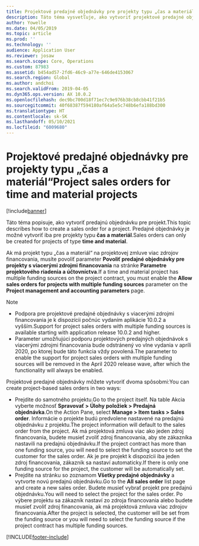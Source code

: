 ```yaml
---
title: Projektové predajné objednávky pre projekty typu „čas a materiál“
description: Táto téma vysvetľuje, ako vytvoriť projektové predajné objednávky pre projekty typu „čas a materiál“.
author: Yowelle
ms.date: 04/05/2019
ms.topic: article
ms.prod: ''
ms.technology: ''
audience: Application User
ms.reviewer: josaw
ms.search.scope: Core, Operations
ms.custom: 87983
ms.assetid: b454ad57-2fd6-46c9-a77e-646de4153067
ms.search.region: Global
ms.author: andchoi
ms.search.validFrom: 2019-04-05
ms.dyn365.ops.version: AX 10.0.2
ms.openlocfilehash: dec9bc700d18f71ec7c9e976b38cb8cbb41f21b5
ms.sourcegitcommit: 40f68387f594180af64a5e5c748b6efa188bd300
ms.translationtype: HT
ms.contentlocale: sk-SK
ms.lasthandoff: 05/10/2021
ms.locfileid: "6009680"
---
```

# <a name="project-sales-orders-for-time-and-material-projects"></a><span data-ttu-id="54362-103">Projektové predajné objednávky pre projekty typu „čas a materiál“</span><span class="sxs-lookup"><span data-stu-id="54362-103">Project sales orders for time and material projects</span></span>

[!include[banner](../includes/banner.md)]

<span data-ttu-id="54362-104">Táto téma popisuje, ako vytvoriť predajnú objednávku pre projekt.</span><span class="sxs-lookup"><span data-stu-id="54362-104">This topic describes how to create a sales order for a project.</span></span> <span data-ttu-id="54362-105">Predajné objednávky je možné vytvoriť iba pre projekty typu **čas a materiál**.</span><span class="sxs-lookup"><span data-stu-id="54362-105">Sales orders can only be created for projects of type **time and material**.</span></span>

<span data-ttu-id="54362-106">Ak má projekt typu „čas a materiál“ na projektovej zmluve viac zdrojov financovania, musíte povoliť parameter **Povoliť predajné objednávky pre projekty s viacerými zdrojmi financovania** na stránke **Parametre projektového riadenia a účtovníctva**.</span><span class="sxs-lookup"><span data-stu-id="54362-106">If a time and material project has multiple funding sources on the project contract, you must enable the **Allow sales orders for projects with multiple funding sources** parameter on the **Project management and accounting parameters** page.</span></span> 

> [!NOTE]
> - <span data-ttu-id="54362-107">Podpora pre projektové predajné objednávky s viacerými zdrojmi financovania je k dispozícii počnúc vydaním aplikácie 10.0.2 a vyšším.</span><span class="sxs-lookup"><span data-stu-id="54362-107">Support for project sales orders with multiple funding sources is available starting with application release 10.0.2 and higher.</span></span>
> - <span data-ttu-id="54362-108">Parameter umožňujúci podporu projektových predajných objednávok s viacerými zdrojmi financovania bude odstránený vo vlne vydania v apríli 2020, po ktorej bude táto funkcia vždy povolená.</span><span class="sxs-lookup"><span data-stu-id="54362-108">The parameter to enable the support for project sales orders with multiple funding sources will be removed in the April 2020 release wave, after which the functionality will always be enabled.</span></span>

<span data-ttu-id="54362-109">Projektové predajné objednávky môžete vytvoriť dvoma spôsobmi:</span><span class="sxs-lookup"><span data-stu-id="54362-109">You can create project-based sales orders in two ways:</span></span>

- <span data-ttu-id="54362-110">Prejdite do samotného projektu.</span><span class="sxs-lookup"><span data-stu-id="54362-110">Go to the project itself.</span></span> <span data-ttu-id="54362-111">Na table Akcia vyberte možnosť **Spravovať > Úlohy položiek > Predajná objednávka**.</span><span class="sxs-lookup"><span data-stu-id="54362-111">On the Action Pane, select **Manage > Item tasks > Sales order**.</span></span> <span data-ttu-id="54362-112">Informácie o projekte budú predvolene nastavené na predajnú objednávku z projektu.</span><span class="sxs-lookup"><span data-stu-id="54362-112">The project information will default to the sales order from the project.</span></span> <span data-ttu-id="54362-113">Ak má projektová zmluva viac ako jeden zdroj financovania, budete musieť zvoliť zdroj financovania, aby ste zákazníka nastavili na predajnú objednávku.</span><span class="sxs-lookup"><span data-stu-id="54362-113">If the project contract has more than one funding source, you will need to select the funding source to set the customer for the sales order.</span></span> <span data-ttu-id="54362-114">Ak je pre projekt k dispozícii iba jeden zdroj financovania, zákazník sa nastaví automaticky.</span><span class="sxs-lookup"><span data-stu-id="54362-114">If there is only one funding source for the project, the customer will be automatically set.</span></span>
- <span data-ttu-id="54362-115">Prejdite na stránku so zoznamom **Všetky predajné objednávky** a vytvorte novú predajnú objednávku.</span><span class="sxs-lookup"><span data-stu-id="54362-115">Go to the **All sales order** list page and create a new sales order.</span></span> <span data-ttu-id="54362-116">Budete musieť vybrať projekt pre predajnú objednávku.</span><span class="sxs-lookup"><span data-stu-id="54362-116">You will need to select the project for the sales order.</span></span> <span data-ttu-id="54362-117">Po výbere projektu sa zákazník nastaví zo zdroja financovania alebo budete musieť zvoliť zdroj financovania, ak má projektová zmluva viac zdrojov financovania.</span><span class="sxs-lookup"><span data-stu-id="54362-117">After the project is selected, the customer will be set from the funding source or you will need to select the funding source if the project contract has multiple funding sources.</span></span>



[!INCLUDE[footer-include](../includes/footer-banner.md)]